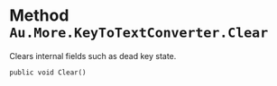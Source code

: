 # Method `Au.More.KeyToTextConverter.Clear`

Clears internal fields such as dead key state.

```
public void Clear()
```